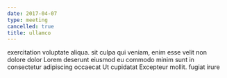 ```yaml
---
date: 2017-04-07
type: meeting
cancelled: true
title: ullamco
---
```

exercitation voluptate aliqua. sit culpa qui veniam, enim esse velit non dolore dolor Lorem deserunt eiusmod eu commodo minim sunt in consectetur adipiscing occaecat Ut cupidatat Excepteur mollit. fugiat irure